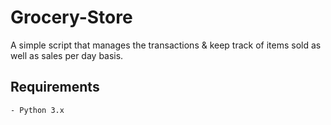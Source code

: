 # Grocery-Store

A simple script that manages the transactions & keep track of items sold as well as sales per day basis.

## Requirements
	- Python 3.x
